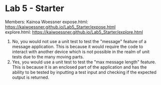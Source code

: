 # Lab 5 - Starter
Members: Kainoa Woessner
expose.html: https://kaiwoessner.github.io/Lab5_Starter/expose.html  
explore.html: https://kaiwoessner.github.io/Lab5_Starter/explore.html

1. No, you would not use a unit test to test the "message" feature of a message application. This is because it would require the code to interact with another device which is not possible in the realm of unit tests due to the many moving parts.
2. Yes, you would use a unit test to test the "max message length" feature. This is because it is an enclosed part of the application and has the ability to be tested by inputting a test input and checking if the expected output is returned.
